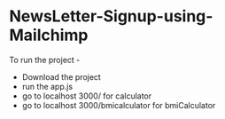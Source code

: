 # NewsLetter-Signup-using-Mailchimp

To run the project -
- Download the project
- run the app.js
- go to localhost 3000/ for calculator
- go to localhost 3000/bmicalculator for bmiCalculator
